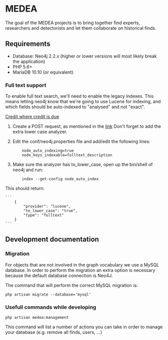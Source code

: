 # MEDEA
The goal of the MEDEA projects is to bring together find experts, researchers and detectorists and let them collaborate on historical finds.

## Requirements

* Database: Neo4j 2.2.x (higher or lower versions will most likely break the application)
* PHP 5.6+
* MariaDB 10.10 (or equivalent)

### Full text support

To enable full text search, we'll need to enable the legacy indexes. This means letting neo4j know that we're going to use Lucene for indexing, and which fields should be auto-indexed to "analysed" and not "exact".

[Credit where credit is due](http://jexp.de/blog/2014/03/full-text-indexing-fts-in-neo4j-2-0/)

1. Create a POST request, as mentioned in the [link](http://jexp.de/blog/2014/03/full-text-indexing-fts-in-neo4j-2-0/) Don't forget to add the extra lower case analyzer.
2. Edit the conf/neo4j.properties file and add/edit the following lines:
    ```
        node_auto_indexing=true
        node_keys_indexable=fulltext_description
    ```

3. Make sure the analyzer has to_lower_case, open up the bin/shell of neo4j and run:

    ```
        index --get-config node_auto_index
    ```

This should return:

    ```
        {
            "provider": "lucene",
            "to_lower_case": "true",
            "type": "fulltext"
        }
    ```

## Development documentation

### Migration

For objects that are not involved in the graph vocabulary we use a MySQL database.
In order to perform the migration an extra option is necessary because the default database connection is Neo4J.

The command that will perform the correct MySQL migration is:

    php artisan migrate --database='mysql'

### Usefull commands while developing

    php artisan medea:management

This command will list a number of actions you can take in order to manage your database (e.g. remove all finds, users, ...)